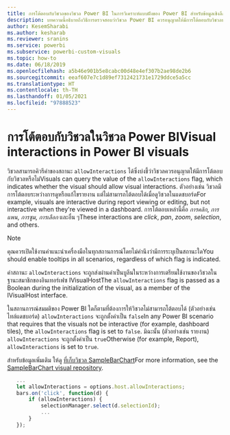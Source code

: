 ```yaml
---
title: การโต้ตอบกับวิชวลของวิชวล Power BI ในการวิเคราะห์แบบฝังของ Power BI สำหรับข้อมูลเชิงลึก BI แบบฝังที่ดีขึ้น
description: บทความนี้อธิบายถึงวิธีการตรวจสอบว่าวิชวล Power BI ควรอนุญาตให้มีการโต้ตอบกับวิชวลหรือไม่ เพื่อให้ได้ข้อมูลเชิงลึก BI แบบฝังที่ดีขึ้นโดยใช้การวิเคราะห์แบบฝังตัวของ Power BI
author: KesemSharabi
ms.author: kesharab
ms.reviewer: sranins
ms.service: powerbi
ms.subservice: powerbi-custom-visuals
ms.topic: how-to
ms.date: 06/18/2019
ms.openlocfilehash: a5b46e901b5e8cabc00d48e4ef307b2ae98de2b6
ms.sourcegitcommit: eeaf607e7c1d89ef7312421731e1729ddce5a5cc
ms.translationtype: HT
ms.contentlocale: th-TH
ms.lasthandoff: 01/05/2021
ms.locfileid: "97888523"
---
```

# <a name="visual-interactions-in-power-bi-visuals"></a><span data-ttu-id="b72e4-104">การโต้ตอบกับวิชวลในวิชวล Power BI</span><span class="sxs-lookup"><span data-stu-id="b72e4-104">Visual interactions in Power BI visuals</span></span>

<span data-ttu-id="b72e4-105">วิชวลสามารถคิวรีค่าของสถานะ `allowInteractions` ได้ซึ่งบ่งชี้ว่าวิชวลควรอนุญาตให้มีการโต้ตอบกับวิชวลหรือไม่</span><span class="sxs-lookup"><span data-stu-id="b72e4-105">Visuals can query the value of the `allowInteractions` flag, which indicates whether the visual should allow visual interactions.</span></span> <span data-ttu-id="b72e4-106">ตัวอย่างเช่น วิชวลมีการโต้ตอบระหว่างการดูหรือแก้ไขรายงาน แต่ไม่สามารถโต้ตอบได้เมื่อดูวิชวลในแดชบอร์ด</span><span class="sxs-lookup"><span data-stu-id="b72e4-106">For example, visuals are interactive during report viewing or editing, but not interactive when they're viewed in a dashboard.</span></span> <span data-ttu-id="b72e4-107">การโต้ตอบเหล่านี้คือ *การคลิก*, *การแพน*, *การซูม*, *การเลือก* และอื่น ๆ</span><span class="sxs-lookup"><span data-stu-id="b72e4-107">These interactions are *click*, *pan*, *zoom*, *selection*, and others.</span></span> 

> [!NOTE]
> <span data-ttu-id="b72e4-108">คุณควรเปิดใช้งานคำแนะนำเครื่องมือในทุกสถานการณ์โดยไม่คำนึงว่ามีการระบุเป็นสถานะใด</span><span class="sxs-lookup"><span data-stu-id="b72e4-108">You should enable tooltips in all scenarios, regardless of which flag is indicated.</span></span>

<span data-ttu-id="b72e4-109">ค่าสถานะ `allowInteractions` จะถูกส่งผ่านค่าเป็นบูลีนในระหว่างการเตรียมใช้งานของวิชวลในฐานะสมาชิกของอินเทอร์เฟซ IVisualHost</span><span class="sxs-lookup"><span data-stu-id="b72e4-109">The `allowInteractions` flag is passed as a Boolean during the initialization of the visual, as a member of the IVisualHost interface.</span></span>

<span data-ttu-id="b72e4-110">ในสถานการณ์สมมติของ Power BI ใดก็ตามที่ต้องการให้วิชวลไม่สามารถโต้ตอบได้ (ตัวอย่างเช่น ไทล์แดชบอร์ด) `allowInteractions` จะถูกตั้งค่าเป็น `false`</span><span class="sxs-lookup"><span data-stu-id="b72e4-110">In any Power BI scenario that requires that the visuals not be interactive (for example, dashboard tiles), the `allowInteractions` flag is set to `false`.</span></span> <span data-ttu-id="b72e4-111">มิฉะนั้น (ตัวอย่างเช่น รายงาน) `allowInteractions` จะถูกตั้งค่าเป็น `true`</span><span class="sxs-lookup"><span data-stu-id="b72e4-111">Otherwise (for example, Report), `allowInteractions` is set to `true`.</span></span>

<span data-ttu-id="b72e4-112">สำหรับข้อมูลเพิ่มเติม ให้ดู [ที่เก็บวิชวล SampleBarChart](https://github.com/Microsoft/PowerBI-visuals-sampleBarChart/commit/59a47935d8f5272ce145fe804193599ddb7e2001)</span><span class="sxs-lookup"><span data-stu-id="b72e4-112">For more information, see the [SampleBarChart visual repository](https://github.com/Microsoft/PowerBI-visuals-sampleBarChart/commit/59a47935d8f5272ce145fe804193599ddb7e2001).</span></span>

```typescript
   ...
   let allowInteractions = options.host.allowInteractions;
   bars.on('click', function(d) {
       if (allowInteractions) {
           selectionManager.select(d.selectionId);
           ...
       }
   });
```
